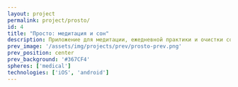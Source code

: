 ```yaml
---
layout: project
permalink: project/prosto/
id: 4
title: "Просто: медитация и сон"
description: Приложение для медитации, ежедневной практики и очистки сознания
prev_image: '/assets/img/projects/prev/prosto-prev.png'
prev_position: center
prev_background: '#367CF4'
spheres: ['medical']
technologies: ['iOS', 'android']
---
```


